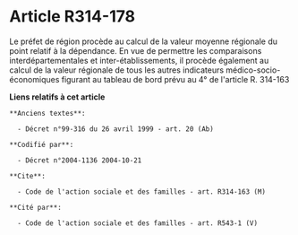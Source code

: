 # Article R314-178

Le préfet de région procède au calcul de la valeur moyenne régionale du point relatif à la dépendance. En vue de permettre
les comparaisons interdépartementales et inter-établissements, il procède également au calcul de la valeur régionale de tous
les autres indicateurs médico-socio-économiques figurant au tableau de bord prévu au 4° de l'article R. 314-163

**Liens relatifs à cet article**

	**Anciens textes**:

	  - Décret n°99-316 du 26 avril 1999 - art. 20 (Ab)

	**Codifié par**:

	  - Décret n°2004-1136 2004-10-21

	**Cite**:

	  - Code de l'action sociale et des familles - art. R314-163 (M)

	**Cité par**:

	  - Code de l'action sociale et des familles - art. R543-1 (V)
